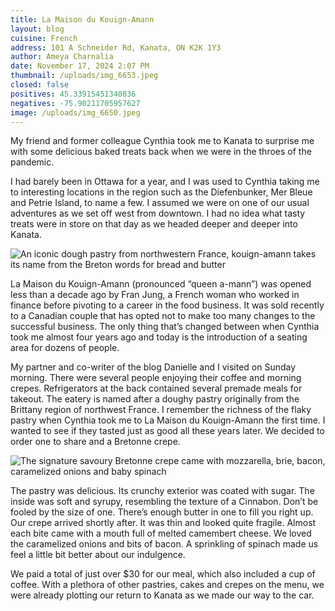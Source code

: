 ```yaml
---
title: La Maison du Kouign-Amann
layout: blog
cuisine: French
address: 101 A Schneider Rd, Kanata, ON K2K 1Y3
author: Ameya Charnalia
date: November 17, 2024 2:07 PM
thumbnail: /uploads/img_6653.jpeg
closed: false
positives: 45.33915451340836
negatives: -75.90211705957627
image: /uploads/img_6650.jpeg
---
```

My friend and former colleague Cynthia took me to Kanata to surprise me with some delicious baked treats back when we were in the throes of the pandemic.

I had barely been in Ottawa for a year, and I was used to Cynthia taking me to interesting locations in the region such as the Diefenbunker, Mer Bleue and Petrie Island, to name a few. I assumed we were on one of our usual adventures as we set off west from downtown. I had no idea what tasty treats were in store on that day as we headed deeper and deeper into Kanata. 

![An iconic dough pastry from northwestern France, kouign-amann takes its name from the Breton words for bread and butter](/uploads/img_6653.jpeg "La Maison du Kouign-Amann kouign-amann ")

La Maison du Kouign-Amann (pronounced “queen a-mann”) was opened less than a decade ago by Fran Jung, a French woman who worked in finance before pivoting to a career in the food business. It was sold recently to a Canadian couple that has opted not to make too many changes to the successful business. The only thing that’s changed between when Cynthia took me almost four years ago and today is the introduction of a seating area for dozens of people. 

My partner and co-writer of the blog Danielle and I visited on Sunday morning. There were several people enjoying their coffee and morning crepes. Refrigerators at the back contained several premade meals for takeout. The eatery is named after a doughy pastry originally from the Brittany region of northwest France. I remember the richness of the flaky pastry when Cynthia took me to La Maison du Kouign-Amann the first time. I wanted to see if they tasted just as good all these years later. We decided to order one to share and a Bretonne crepe. 

![The signature savoury Bretonne crepe came with mozzarella, brie, bacon, caramelized onions and baby spinach](/uploads/img_6660.jpeg "La Maison du Kouign-Amann Bretonne crepe")

The pastry was delicious. Its crunchy exterior was coated with sugar. The inside was soft and syrupy, resembling the texture of a Cinnabon. Don’t be fooled by the size of one. There’s enough butter in one to fill you right up. Our crepe arrived shortly after. It was thin and looked quite fragile. Almost each bite came with a mouth full of melted camembert cheese. We loved the caramelized onions and bits of bacon. A sprinkling of spinach made us feel a little bit better about our indulgence.

We paid a total of just over $30 for our meal, which also included a cup of coffee. With a plethora of other pastries, cakes and crepes on the menu, we were already plotting our return to Kanata as we made our way to the car.